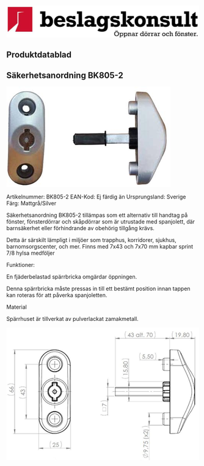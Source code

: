 ![](_page_0_Picture_0.jpeg)

## Produktdatablad

## Säkerhetsanordning BK805-2

![](_page_0_Picture_3.jpeg)

Artikelnummer: BK805-2 EAN-Kod: Ej färdig än Ursprungsland: Sverige Färg: Mattgrå/Silver

Säkerhetsanordning BK805-2 tillämpas som ett alternativ till handtag på fönster, fönsterdörrar och skåpdörrar som är utrustade med spanjolett, där barnsäkerhet eller förhindrande av obehörig tillgång krävs.

Detta är särskilt lämpligt i miljöer som trapphus, korridorer, sjukhus, barnomsorgscenter, och mer. Finns med 7x43 och 7x70 mm kapbar sprint 7/8 hylsa medföljer

Funktioner:

En fjäderbelastad spärrbricka omgärdar öppningen.

Denna spärrbricka måste pressas in till ett bestämt position innan tappen kan roteras för att påverka spanjoletten.

Material

Spärrhuset är tillverkat av pulverlackat zamakmetall.

![](_page_0_Figure_13.jpeg)